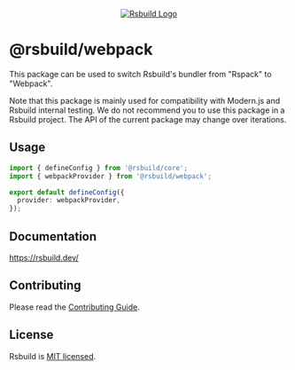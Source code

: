 <p align="center">
  <a href="https://rsbuild.dev" target="blank"><img src="https://github.com/web-infra-dev/rsbuild/assets/7237365/84abc13e-b620-468f-a90b-dbf28e7e9427" alt="Rsbuild Logo" /></a>
</p>

# @rsbuild/webpack

This package can be used to switch Rsbuild's bundler from "Rspack" to "Webpack".

Note that this package is mainly used for compatibility with Modern.js and Rsbuild internal testing. We do not recommend you to use this package in a Rsbuild project. The API of the current package may change over iterations.

## Usage

```ts
import { defineConfig } from '@rsbuild/core';
import { webpackProvider } from '@rsbuild/webpack';

export default defineConfig({
  provider: webpackProvider,
});
```

## Documentation

https://rsbuild.dev/

## Contributing

Please read the [Contributing Guide](https://github.com/web-infra-dev/rsbuild/blob/main/CONTRIBUTING.md).

## License

Rsbuild is [MIT licensed](https://github.com/web-infra-dev/rsbuild/blob/main/LICENSE).
